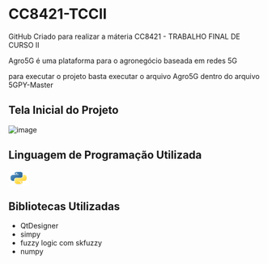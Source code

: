 # CC8421-TCCII
 GitHub Criado para realizar a máteria CC8421 - TRABALHO FINAL DE CURSO II 
 
 Agro5G é uma plataforma para o agronegócio baseada em redes 5G 
 
 para executar o projeto basta executar o arquivo Agro5G dentro do arquivo 5GPY-Master 
 
 
 ## Tela Inicial do Projeto
 ![image](https://user-images.githubusercontent.com/86581876/163861452-773dc325-f4d3-4788-be82-33006e549403.png)

## Linguagem de Programação Utilizada
<img align="center" alt="Rafa-Python" height="30" width="40" src="https://raw.githubusercontent.com/devicons/devicon/master/icons/python/python-original.svg">

## Bibliotecas Utilizadas

- QtDesigner
- simpy
- fuzzy logic com skfuzzy
- numpy
